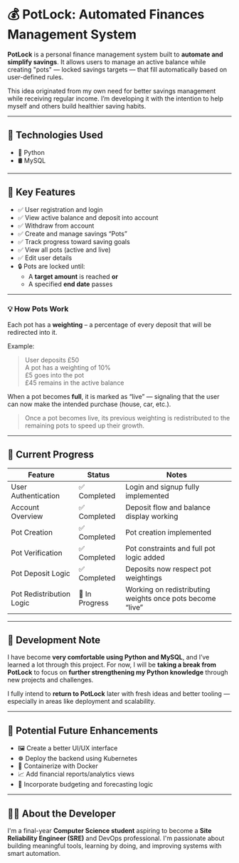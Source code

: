 # 💰 PotLock: Automated Finances Management System

**PotLock** is a personal finance management system built to **automate and simplify savings**. It allows users to manage an active balance while creating "pots" — locked savings targets — that fill automatically based on user-defined rules.

This idea originated from my own need for better savings management while receiving regular income. I’m developing it with the intention to help myself and others build healthier saving habits.

---

## 🚀 Technologies Used

- 🐍 Python  
- 🛢️ MySQL  

---

## 🎯 Key Features

- ✅ User registration and login  
- ✅ View active balance and deposit into account  
- ✅ Withdraw from account  
- ✅ Create and manage savings “Pots”  
- ✅ Track progress toward saving goals  
- ✅ View all pots (active and live)  
- ✅ Edit user details  
- 🔒 Pots are locked until:
  - A **target amount** is reached **or**  
  - A specified **end date** passes

---

### 💡 How Pots Work

Each pot has a **weighting** – a percentage of every deposit that will be redirected into it.

Example:
> User deposits £50  
> A pot has a weighting of 10%  
> £5 goes into the pot  
> £45 remains in the active balance  

When a pot becomes **full**, it is marked as “live” — signaling that the user can now make the intended purchase (house, car, etc.).

> Once a pot becomes live, its previous weighting is redistributed to the remaining pots to speed up their growth.

---

## 📌 Current Progress

| Feature                     | Status        | Notes                                                                 |
|-----------------------------|---------------|-----------------------------------------------------------------------|
| User Authentication         | ✅ Completed   | Login and signup fully implemented                                   |
| Account Overview            | ✅ Completed   | Deposit flow and balance display working                            |
| Pot Creation                | ✅ Completed   | Pot creation implemented                                              |
| Pot Verification            | ✅ Completed   | Pot constraints and full pot logic added                             |
| Pot Deposit Logic           | ✅ Completed   | Deposits now respect pot weightings                                  |
| Pot Redistribution Logic    | 🚧 In Progress | Working on redistributing weights once pots become “live”            |

---

## 🔄 Development Note

I have become **very comfortable using Python and MySQL**, and I’ve learned a lot through this project. For now, I will be **taking a break from PotLock** to focus on **further strengthening my Python knowledge** through new projects and challenges.

I fully intend to **return to PotLock** later with fresh ideas and better tooling — especially in areas like deployment and scalability.

---

## 🌱 Potential Future Enhancements

- 🖼️ Create a better UI/UX interface  
- ☸️ Deploy the backend using Kubernetes  
- 🐳 Containerize with Docker  
- 📈 Add financial reports/analytics views  
- 🧠 Incorporate budgeting and forecasting logic  

---

## 👨‍💻 About the Developer

I'm a final-year **Computer Science student** aspiring to become a **Site Reliability Engineer (SRE)** and DevOps professional. I'm passionate about building meaningful tools, learning by doing, and improving systems with smart automation.
